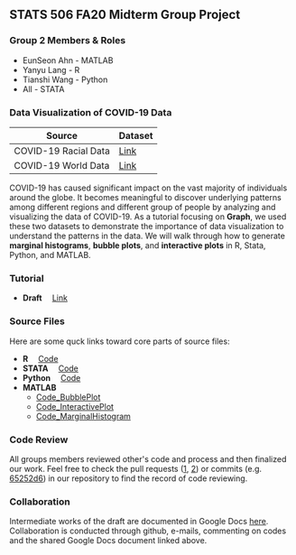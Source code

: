 ## STATS 506 FA20 Midterm Group Project 
### Group 2 Members & Roles  

* EunSeon Ahn - MATLAB
* Yanyu Lang - R
* Tianshi Wang - Python
* All - STATA


### Data Visualization of COVID-19 Data
Source| Dataset
------------ | ------------ 
COVID-19 Racial Data | [Link](https://covidtracking.com/race)
COVID-19 World Data | [Link](https://ourworldindata.org/covid-hospitalizations)

COVID-19 has caused significant impact on the vast majority of individuals around the globe. It becomes meaningful to discover underlying patterns among different regions and different group of people by analyzing and visualizing the data of COVID-19. As a tutorial focusing on **Graph**, we used these two datasets to demonstrate the importance of data visualization to understand the patterns in the data. We will walk through how to generate **marginal histograms**, **bubble plots**, and **interactive plots** in R, Stata, Python, and MATLAB. 

### Tutorial  

* **Draft** &emsp;[Link](https://github.com/SkyWang0919/STATS-506-Midterm-Project-02/blob/main/Group%202%20Tutorial%20Draft.html)


### Source Files
Here are some quck links toward core parts of source files:
<br/> 
* **R** &emsp;[Code](./R/r_code.R) <br/> 
* **STATA**  &emsp;[Code](./STATA/stata_code.do) <br/>
* **Python** &emsp;[Code](./Python/Python-Part.ipynb) <br/> 
* **MATLAB** 
   + [Code_BubblePlot](./MATLAB/bubbleplot_new.m) <br/>
   + [Code_InteractivePlot](./MATLAB/interactve_plots.m) <br/>
   + [Code_MarginalHistogram](./MATLAB/marginal_histogram.m) <br/>
 

### Code Review  
All groups members reviewed other's code and process and then finalized our work. 
Feel free to check the pull requests 
([1](https://github.com/SkyWang0919/STATS-506-Midterm-Project-02/pull/1), 
[2](https://github.com/SkyWang0919/STATS-506-Midterm-Project-02/pull/2)) or 
commits 
(e.g. [65252d6](https://github.com/SkyWang0919/STATS-506-Midterm-Project-02/commit/65252d6)) 
in our repository to find the record of code reviewing. 

### Collaboration
Intermediate works of the draft are documented in Google Docs [here](https://docs.google.com/document/d/1Ll_wvns7VoLCHO6lnm5YkAHmTlGQXR6Xjt7Tj-3cLvI/edit#).
Collaboration is conducted through github, e-mails, commenting on codes and the shared Google Docs document linked above.

